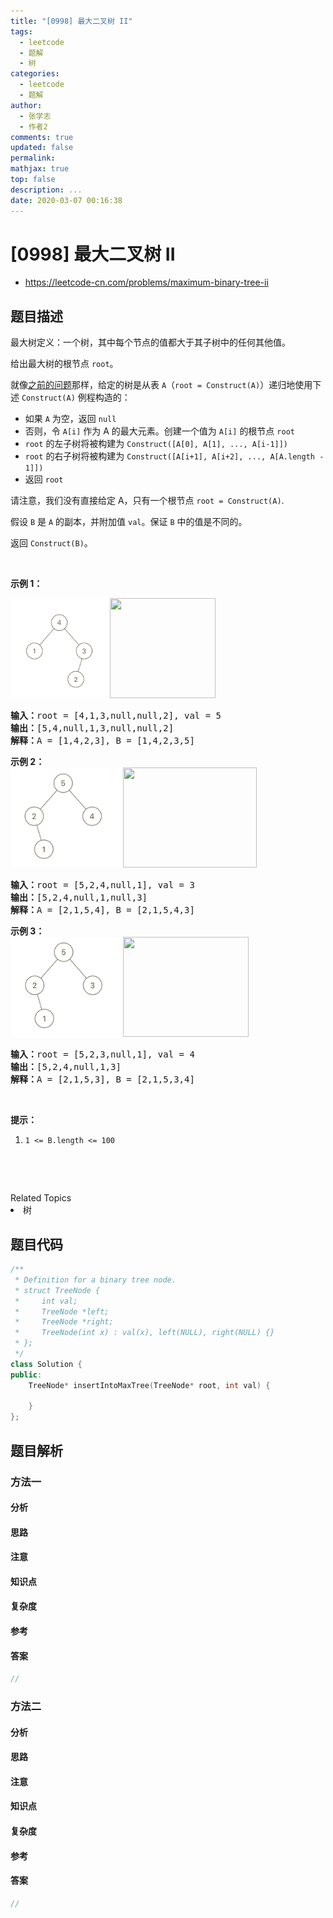 ```yaml
---
title: "[0998] 最大二叉树 II"
tags:
  - leetcode
  - 题解
  - 树
categories:
  - leetcode
  - 题解
author:
  - 张学志
  - 作者2
comments: true
updated: false
permalink:
mathjax: true
top: false
description: ...
date: 2020-03-07 00:16:38
---
```



# [0998] 最大二叉树 II
* https://leetcode-cn.com/problems/maximum-binary-tree-ii


## 题目描述

<p>最大树定义：一个树，其中每个节点的值都大于其子树中的任何其他值。</p>

<p>给出最大树的根节点 <code>root</code>。</p>

<p>就像<a href="https://leetcode-cn.com/problems/maximum-binary-tree/">之前的问题</a>那样，给定的树是从表&nbsp;<code>A</code>（<code>root = Construct(A)</code>）递归地使用下述&nbsp;<code>Construct(A)</code>&nbsp;例程构造的：</p>

<ul>
	<li>如果&nbsp;<code>A</code>&nbsp;为空，返回&nbsp;<code>null</code></li>
	<li>否则，令&nbsp;<code>A[i]</code>&nbsp;作为 A 的最大元素。创建一个值为&nbsp;<code>A[i]</code>&nbsp;的根节点 <code>root</code></li>
	<li><code>root</code>&nbsp;的左子树将被构建为&nbsp;<code>Construct([A[0], A[1], ..., A[i-1]])</code></li>
	<li><code>root</code>&nbsp;的右子树将被构建为 <code>Construct([A[i+1], A[i+2], ..., A[A.length - 1]])</code></li>
	<li>返回&nbsp;<code>root</code></li>
</ul>

<p>请注意，我们没有直接给定&nbsp;A，只有一个根节点&nbsp;<code>root = Construct(A)</code>.</p>

<p>假设 <code>B</code> 是 <code>A</code> 的副本，并附加值 <code>val</code>。保证 <code>B</code>&nbsp;中的值是不同的。</p>

<p>返回&nbsp;<code>Construct(B)</code>。</p>

<p>&nbsp;</p>

<p><strong>示例 1：</strong></p>

<p><strong><img alt="" src="https://raw.githubusercontent.com/algoboy101/LeetCodeCrowdsource/master/imgs/maximum-binary-tree-1-1.png" style="height: 160px; width: 159px;"><img alt="" src="https://assets.leetcode-cn.com/aliyun-lc-upload/uploads/2019/02/23/maximum-binary-tree-1-2.png" style="height: 160px; width: 169px;"></strong></p>

<pre><strong>输入：</strong>root = [4,1,3,null,null,2], val = 5
<strong>输出：</strong>[5,4,null,1,3,null,null,2]
<strong>解释：</strong>A = [1,4,2,3], B = [1,4,2,3,5]
</pre>

<p><strong>示例 2：<br>
<img alt="" src="https://raw.githubusercontent.com/algoboy101/LeetCodeCrowdsource/master/imgs/maximum-binary-tree-2-1.png" style="height: 160px; width: 180px;"><img alt="" src="https://assets.leetcode-cn.com/aliyun-lc-upload/uploads/2019/02/23/maximum-binary-tree-2-2.png" style="height: 160px; width: 214px;"></strong></p>

<pre><strong>输入：</strong>root = [5,2,4,null,1], val = 3
<strong>输出：</strong>[5,2,4,null,1,null,3]
<strong>解释：</strong>A = [2,1,5,4], B = [2,1,5,4,3]
</pre>

<p><strong>示例 3：<br>
<img alt="" src="https://raw.githubusercontent.com/algoboy101/LeetCodeCrowdsource/master/imgs/maximum-binary-tree-3-1.png" style="height: 160px; width: 180px;"><img alt="" src="https://assets.leetcode-cn.com/aliyun-lc-upload/uploads/2019/02/23/maximum-binary-tree-3-2.png" style="height: 160px; width: 201px;"></strong></p>

<pre><strong>输入：</strong>root = [5,2,3,null,1], val = 4
<strong>输出：</strong>[5,2,4,null,1,3]
<strong>解释：</strong>A = [2,1,5,3], B = [2,1,5,3,4]
</pre>

<p>&nbsp;</p>

<p><strong>提示：</strong></p>

<ol>
	<li><code>1 &lt;= B.length &lt;= 100</code></li>
</ol>

<p>&nbsp;</p>

<p>&nbsp;</p>
<div><div>Related Topics</div><div><li>树</li></div></div>


## 题目代码

```cpp
/**
 * Definition for a binary tree node.
 * struct TreeNode {
 *     int val;
 *     TreeNode *left;
 *     TreeNode *right;
 *     TreeNode(int x) : val(x), left(NULL), right(NULL) {}
 * };
 */
class Solution {
public:
    TreeNode* insertIntoMaxTree(TreeNode* root, int val) {

    }
};
```


## 题目解析


### 方法一

#### 分析

#### 思路

#### 注意

#### 知识点

#### 复杂度

#### 参考

#### 答案

```cpp
//
```


### 方法二

#### 分析

#### 思路

#### 注意

#### 知识点

#### 复杂度

#### 参考

#### 答案

```cpp
//
```



